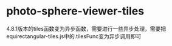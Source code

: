 # photo-sphere-viewer-tiles
4.8.1版本的tiles函数变为异步函数，需要进行一些异步处理，需要把equirectangular-tiles.js中的.tilesFunc变为异步调用即可
